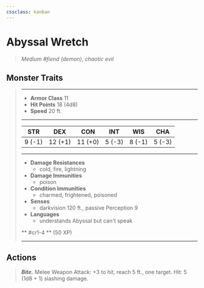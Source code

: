 ```yaml
---
cssclass: kanban
---
```


# Abyssal Wretch
>*Medium #fiend (demon), chaotic evil*
## Monster Traits
>___
>- **Armor Class** 11
>- **Hit Points** 18 (4d8)
>- **Speed** 20 ft.
>___
>|STR|DEX|CON|INT|WIS|CHA|
>|:---:|:---:|:---:|:---:|:---:|:---:|
>|9 (-1)|12 (+1)|11 (+0)|5 (-3)|8 (-1)|5 (-3)|
>___
>- **Damage Resistances**
>	 - cold, fire, lightning
>- **Damage Immunities**
>	 - poison
>- **Condition Immunities**
>	 - charmed, frightened, poisoned
>- **Senses**
>	 - darkvision 120 ft., passive Perception 9
>- **Languages**
>	 - understands Abyssal but can't speak
>
> ** #cr1-4 ** (50 XP)
>___
## Actions
>***Bite.*** Melee Weapon Attack: +3 to hit, reach 5 ft., one target. Hit: 5 (1d8 + 1) slashing damage.